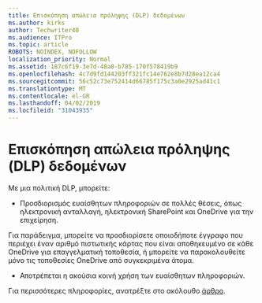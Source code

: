 ```yaml
---
title: Επισκόπηση απώλεια πρόληψης (DLP) δεδομένων
ms.author: kirks
author: Techwriter40
ms.audience: ITPro
ms.topic: article
ROBOTS: NOINDEX, NOFOLLOW
localization_priority: Normal
ms.assetid: 187c6f19-3e7d-48a0-b785-170f578419b9
ms.openlocfilehash: 4c7d9fd144203ff321fc14e762e8b7d28ea12ca4
ms.sourcegitcommit: 56c52c73e752414d66785f175c3a0e2925ad41c1
ms.translationtype: MT
ms.contentlocale: el-GR
ms.lasthandoff: 04/02/2019
ms.locfileid: "31043935"
---
```

# <a name="data-loss-prevention-dlp-overview"></a>Επισκόπηση απώλεια πρόληψης (DLP) δεδομένων

Με μια πολιτική DLP, μπορείτε:

- Προσδιορισμός ευαίσθητων πληροφοριών σε πολλές θέσεις, όπως ηλεκτρονική ανταλλαγή, ηλεκτρονική SharePoint και OneDrive για την επιχείρηση.


Για παράδειγμα, μπορείτε να προσδιορίσετε οποιοδήποτε έγγραφο που περιέχει έναν αριθμό πιστωτικής κάρτας που είναι αποθηκευμένο σε κάθε OneDrive για επαγγελματική τοποθεσία, ή μπορείτε να παρακολουθείτε μόνο τις τοποθεσίες OneDrive από συγκεκριμένα άτομα.

- Αποτρέπεται η ακούσια κοινή χρήση των ευαίσθητων πληροφοριών.


Για περισσότερες πληροφορίες, ανατρέξτε στο ακόλουθο [άρθρο](https://docs.microsoft.com/en-us/office365/securitycompliance/data-loss-prevention-policies).

